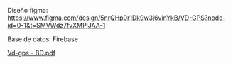 Diseño figma: https://www.figma.com/design/5nrQHp0r1Dk9w3j6vinYkB/VD-GPS?node-id=0-1&t=SMVWdz7fvXMPjJAA-1

Base de datos: Firebase

[Vd-gps - BD.pdf](https://github.com/user-attachments/files/17151793/Vd-gps.-.BD.pdf)

